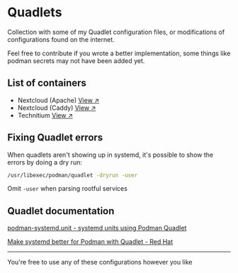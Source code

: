 # Quadlets

Collection with some of my Quadlet configuration files, or modifications of configurations found on the internet. 

Feel free to contribute if you wrote a better implementation, some things like podman secrets may not have been added yet.

## List of containers

- Nextcloud (Apache) [View ↗](./nextcloud-apache)
- Nextcloud (Caddy) [View ↗](./nextcloud-caddy)
- Technitium [View ↗](./technitium-dns)

## Fixing Quadlet errors

When quadlets aren't showing up in systemd, it's possible to show the errors by doing a dry run:

```sh
/usr/libexec/podman/quadlet -dryrun -user
```

Omit `-user` when parsing rootful services

## Quadlet documentation

[podman-systemd.unit - systemd units using Podman Quadlet](https://docs.podman.io/en/latest/markdown/podman-systemd.unit.5.html#podman-rootful-unit-search-path)

[Make systemd better for Podman with Quadlet - Red Hat](https://www.redhat.com/en/blog/quadlet-podman)

---

You're free to use any of these configurations however you like
